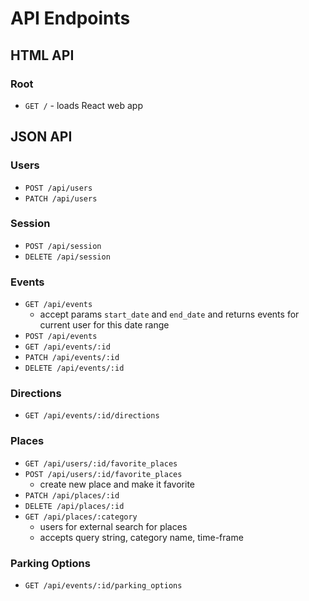 # API Endpoints

## HTML API

### Root

- `GET /` - loads React web app

## JSON API

### Users

- `POST /api/users`
- `PATCH /api/users`

### Session

- `POST /api/session`
- `DELETE /api/session`

### Events

- `GET /api/events`
  - accept params `start_date` and `end_date` and returns events for current user for this date range
- `POST /api/events`
- `GET /api/events/:id`
- `PATCH /api/events/:id`
- `DELETE /api/events/:id`

### Directions

- `GET /api/events/:id/directions`

### Places

- `GET /api/users/:id/favorite_places`
- `POST /api/users/:id/favorite_places`
  - create new place and make it favorite
- `PATCH /api/places/:id`
- `DELETE /api/places/:id`
- `GET /api/places/:category`
  - users for external search for places
  - accepts query string, category name, time-frame

### Parking Options

- `GET /api/events/:id/parking_options` 
